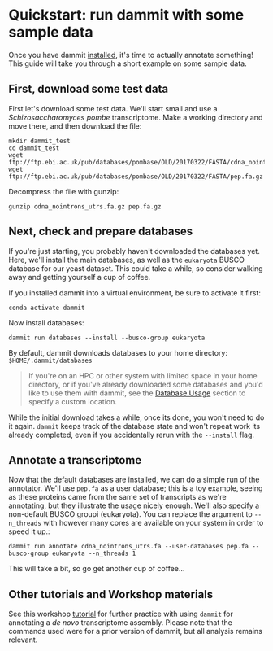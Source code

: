 # Quickstart: run dammit with some sample data

Once you have dammit [installed](install.md), it's time to actually
annotate something! This guide will take you through a short example on
some sample data.

## First, download some test data

First let's download some test data. We'll start small and use a
*Schizosaccharomyces pombe* transcriptome. Make a working directory and
move there, and then download the file:

```
mkdir dammit_test
cd dammit_test
wget ftp://ftp.ebi.ac.uk/pub/databases/pombase/OLD/20170322/FASTA/cdna_nointrons_utrs.fa.gz
wget ftp://ftp.ebi.ac.uk/pub/databases/pombase/OLD/20170322/FASTA/pep.fa.gz
```

Decompress the file with gunzip:

```
gunzip cdna_nointrons_utrs.fa.gz pep.fa.gz
```

## Next, check and prepare databases

If you're just starting, you probably haven't downloaded the databases
yet. Here, we'll install the main databases, as well as the
`eukaryota` BUSCO database for our yeast dataset. This could
take a while, so consider walking away and getting yourself a cup of
coffee.

If you installed dammit into a virtual environment, be sure to
activate it first:
```
conda activate dammit
```

Now install databases:
```
dammit run databases --install --busco-group eukaryota
```

By default, dammit downloads databases to your home directory: `$HOME/.dammit/databases`

> If you're on an HPC or other system with limited space in your home directory, 
> or if you've already downloaded some databases and you'd like to use them with dammit, 
> see the [Database Usage](database-usage.md) section to specify a custom location.

While the initial download takes a while, once its done, you won't need
to do it again. `dammit` keeps track of the database state and won't
repeat work its already completed, even if you accidentally rerun with
the `--install` flag.

## Annotate a transcriptome

Now that the default databases are installed, we can do a simple run of
the annotator. We'll use `pep.fa` as a user database; this is a toy example,
seeing as these proteins came from the same set of transcripts as we're
annotating, but they illustrate the usage nicely enough. We'll also
specify a non-default BUSCO groupi (eukaryota). You can replace the argument to
`--n_threads` with however many cores are available on your system in
order to speed it up.:

```
dammit run annotate cdna_nointrons_utrs.fa --user-databases pep.fa --busco-group eukaryota --n_threads 1
```

This will take a bit, so go get another cup of coffee...

## Other tutorials and Workshop materials

See this workshop [tutorial](https://angus.readthedocs.io/en/2018/dammit_annotation.html) for further practice with using `dammit` for annotating a *de novo* transcriptome assembly.
Please note that the commands used were for a prior version of dammit, but all analysis remains relevant.

